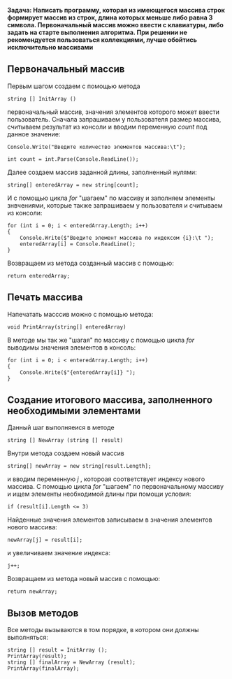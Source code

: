 **Задача: Написать программу, которая из имеющегося массива строк формирует массив из строк, длина которых меньше либо равна 3 символа. 
Первоначальный массив можно ввести с клавиатуры, либо задать на старте выполнения алгоритма. 
При решении не рекомендуется пользоваться коллекциями, лучше обойтись исключительно массивами**

## Первоначальный массив

Первым шагом создаем с помощью метода 

    string [] InitArray ()

первоначальный массив, значения элементов которого может ввести пользователь. Сначала запрашиваем у пользователя размер массива, считываем результат из консоли и вводим переменную *count* под данное значение:

    Console.Write("Введите количество элементов массива:\t");

    int count = int.Parse(Console.ReadLine());

Далее создаем массив заданной длины, заполненный нулями:

    string[] enteredArray = new string[count];

И с помощью цикла *for* "шагаем" по массиву и заполняем элементы знвчениями, которые также запрашиваем у пользователя и считываем из консоли:

    for (int i = 0; i < enteredArray.Length; i++)
    {
        Console.Write($"Введите элемент массива по индексом {i}:\t ");
        enteredArray[i] = Console.ReadLine();
    }

Возвращаем из метода созданный массив с помощью:

    return enteredArray;


## Печать массива

Напечатать масссив можно с помощью метода:
    
    void PrintArray(string[] enteredArray)

В методе мы так же "шагая" по массиву с помощью цикла *for* выводимы значения элементов в консоль:

    for (int i = 0; i < enteredArray.Length; i++)
    {
        Console.Write($"{enteredArray[i]} ");
    }

## Создание итогового массива, заполненного необходимыми элементами

Данный шаг выполняеися в методе

    string [] NewArray (string [] result)

Внутри метода создаем новый массив

    string[] newArray = new string[result.Length];

и вводим переменную *j* , котороая соответствует индексу нового массива.
С помощью цикла *for* "шагаем" по первоначальному массиву и ищем элементы необходимой длины при помощи условия:

    if (result[i].Length <= 3)

Найденные значения элементов записываем в значения элементов нового массива:

    newArray[j] = result[i];

и увеличиваем значение индекса:

    j++;

Возвращаем из метода новый массив с помощью:

    return newArray;

## Вызов методов

Все методы вызываются в том порядке, в котором они должны выполняться:

    string [] result = InitArray ();
    PrintArray(result);
    string [] finalArray = NewArray (result);
    PrintArray(finalArray);

    
